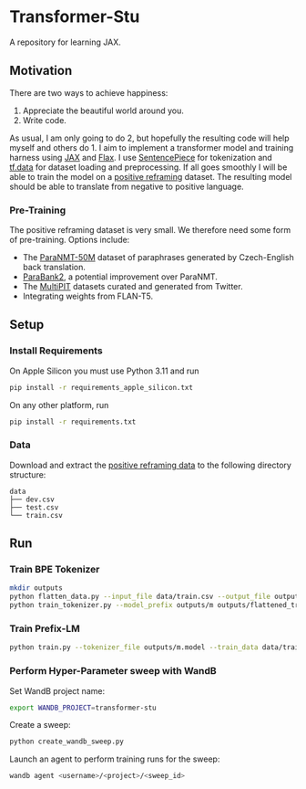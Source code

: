# Transformer-Stu

A repository for learning JAX.

## Motivation

There are two ways to achieve happiness:
1. Appreciate the beautiful world around you.
2. Write code.

As usual, I am only going to do 2, but hopefully the resulting code will help myself and others do 1.
I aim to implement a transformer model and training harness using [JAX](https://jax.readthedocs.io/en/latest/) and [Flax](https://flax.readthedocs.io/en/latest/).
I use [SentencePiece](https://github.com/google/sentencepiece) for tokenization and [tf.data](https://www.tensorflow.org/guide/data) for dataset loading and preprocessing. 
If all goes smoothly I will be able to train the model on a [positive reframing](https://github.com/SALT-NLP/positive-frames) dataset.
The resulting model should be able to translate from negative to positive language.

### Pre-Training

The positive reframing dataset is very small.
We therefore need some form of pre-training.
Options include:
- The [ParaNMT-50M](https://aclanthology.org/P18-1042.pdf) dataset of paraphrases generated by Czech-English back translation.
- [ParaBank2](https://nlp.jhu.edu/parabank/), a potential improvement over ParaNMT.
- The [MultiPIT](https://yao-dou.github.io/multipit/) datasets curated and generated from Twitter.
- Integrating weights from FLAN-T5.

## Setup
### Install Requirements
On Apple Silicon you must use Python 3.11 and run
```bash
pip install -r requirements_apple_silicon.txt
```
On any other platform, run
```bash
pip install -r requirements.txt
```

### Data

Download and extract the [positive reframing data](https://www.dropbox.com/sh/pnoczmv0uyn51e6/AAAGek6yX12Yc4PA2RwtZeZKa?dl=0) to the following directory structure:
```
data
├── dev.csv
├── test.csv
└── train.csv
```

## Run

### Train BPE Tokenizer

```bash
mkdir outputs
python flatten_data.py --input_file data/train.csv --output_file outputs/flattened_train.txt
python train_tokenizer.py --model_prefix outputs/m outputs/flattened_train.txt
```

### Train Prefix-LM

```bash
python train.py --tokenizer_file outputs/m.model --train_data data/train.csv --val_data data/dev.csv
```

### Perform Hyper-Parameter sweep with WandB

Set WandB project name:
```bash
export WANDB_PROJECT=transformer-stu
```

Create a sweep:
```bash
python create_wandb_sweep.py
```

Launch an agent to perform training runs for the sweep:
```bash
wandb agent <username>/<project>/<sweep_id>
```
